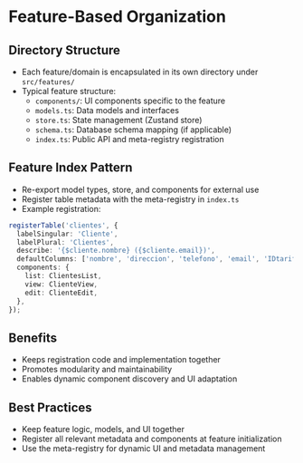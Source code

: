 # Feature-Based Organization

## Directory Structure
- Each feature/domain is encapsulated in its own directory under `src/features/`
- Typical feature structure:
  - `components/`: UI components specific to the feature
  - `models.ts`: Data models and interfaces
  - `store.ts`: State management (Zustand store)
  - `schema.ts`: Database schema mapping (if applicable)
  - `index.ts`: Public API and meta-registry registration

## Feature Index Pattern
- Re-export model types, store, and components for external use
- Register table metadata with the meta-registry in `index.ts`
- Example registration:
```typescript
registerTable('clientes', {
  labelSingular: 'Cliente',
  labelPlural: 'Clientes',
  describe: '{$cliente.nombre} ({$cliente.email})',
  defaultColumns: ['nombre', 'direccion', 'telefono', 'email', 'IDtarifa'],
  components: {
    list: ClientesList,
    view: ClienteView,
    edit: ClienteEdit,
  },
});
```

## Benefits
- Keeps registration code and implementation together
- Promotes modularity and maintainability
- Enables dynamic component discovery and UI adaptation

## Best Practices
- Keep feature logic, models, and UI together
- Register all relevant metadata and components at feature initialization
- Use the meta-registry for dynamic UI and metadata management 